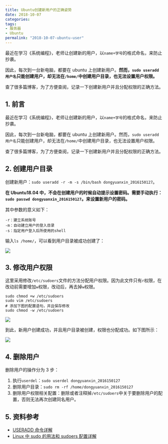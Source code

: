 ```yaml
---
title: Ubuntu创建新用户的正确姿势
date: 2018-10-07
categories:
tags:
- 服务器
- Ubuntu
permalink: "2018-10-07-ubuntu-user"
---
```


最近在学习《系统编程》，老师让创建新的用户，以`name+学号`的格式命名，来防止抄袭。

因此，每次到一台新电脑，都要在 ubuntu 上创建新用户。**然而，`sudo useradd 用户名`只能创建用户，却无法在`/home/`中创建用户目录，也无法设置用户权限。**

查了很多篇博客，为了方便查阅，记录一下创建新用户并且分配权限的正确方法。

<!-- more -->

## 1. 前言

最近在学习《系统编程》，老师让创建新的用户，以`name+学号`的格式命名，来防止抄袭。

因此，每次到一台新电脑，都要在 ubuntu 上创建新用户。然而，`sudo useradd 用户名`只能创建用户，却无法在`/home/`中创建用户目录，也无法设置用户权限。

查了很多篇博客，为了方便查阅，记录一下创建新用户并且分配权限的正确方法。

## 2. 创建用户目录

创建新用户：`sudo useradd -r -m -s /bin/bash dongyuanxin_2016150127`。

**在 Ubuntu18.04 中，不会在创建用户的时候自动提示设置密码。需要手动执行：`sudo passwd dongyuanxin_2016150127`。来设置新用户的密码。**

其中参数的意义如下：

```
-r：建立系统账号
-m：自动建立用户的登入目录
-s：指定用户登入后所使用的shell
```

输入`ls /home/`，可以看到用户目录被成功创建了：

![](/images/Linux/Ubuntu创建新用户的正确姿势/1.png)

## 3. 修改用户权限

这里采用修改`/etc/sudoers`文件的方法分配用户权限。因为此文件只有`r`权限，在改动前需要增加`w`权限，改动后，再去掉`w`权限。

```shell
sudo chmod +w /etc/sudoers
sudo vim /etc/sudoers
# 添加下图的配置语句，并且保存修改
sudo chmod -w /etc/sudoers
```

![](/images/Linux/Ubuntu创建新用户的正确姿势/2.png)

到此，新用户创建成功，并且用户目录被创建，权限也分配成功。如下图所示：

![](/images/Linux/Ubuntu创建新用户的正确姿势/3.png)

## 4. 删除用户

删除用户的操作分为 3 步：

1. 执行`userdel`：`sudo userdel dongyuanxin_2016150127`
2. 删除用户目录：`sudo rm -rf /home/dongyuanxin_2016150127`
3. 删除用户权限相关配置：删除或者注释掉`/etc/sudoers`中关于要删除用户的配置，否则无法再次创建同名用户。

## 5. 资料参考

- [USERADD 命令详解](https://blog.csdn.net/davil_dev/article/details/6942128)
- [Linux 中 sudo 的用法和 sudoers 配置详解](https://www.linuxidc.com/Linux/2016-08/134451.htm)
